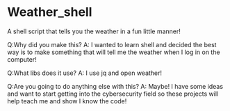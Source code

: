 # Weather_shell
A shell script that tells you the weather in a fun little manner!

Q:Why did you make this?
A: I wanted to learn shell and decided the best way is to make something that will tell me the weather when I log in on the computer!

Q:What libs does it use?
A: I use jq and open weather!

Q:Are you going to do anything else with this?
A: Maybe! I have some ideas and want to start getting into the cybersecurity field so these projects will help teach me and show I know the code!

